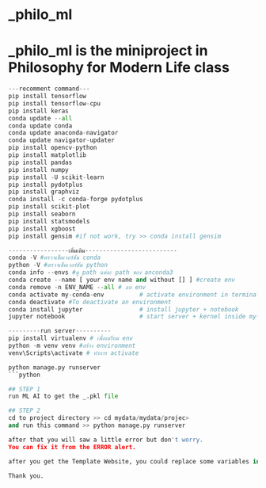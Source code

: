 # _philo_ml

# _philo_ml is the miniproject in Philosophy for Modern Life class

```python
---recomment command---
pip install tensorflow
pip install tensorflow-cpu
pip install keras
conda update --all
conda update conda
conda update anaconda-navigator
conda update navigator-updater
pip install opencv-python
pip install matplotlib
pip install pandas
pip install numpy
pip install -U scikit-learn
pip install pydotplus
pip install graphviz
conda install -c conda-forge pydotplus
pip install scikit-plot
pip install seaborn
pip install statsmodels
pip install xgboost  
pip install gensim #if not work, try >> conda install gensim

-----------------เพิ่มเติม--------------------------
conda -V #ตรวจเช็คเวอร์ชัน conda
python -V #ตรวจเช็คเวอร์ชัน python
conda info --envs #ดู path แต่ละ path ของ anconda3
conda create --name [ your env name and without [] ] #create env
conda remove -n ENV_NAME --all # ลบ env
conda activate my-conda-env          # activate environment in terminal
conda deactivate #To deactivate an environment
conda install jupyter                # install jupyter + notebook
jupyter notebook                     # start server + kernel inside my-conda-env

---------run server----------
pip install virtualenv # เพื่อเตรียม env
python -m venv venv #สร้าง environment
venv\Scripts\activate # ทำการ activate

python manage.py runserver
```python

## STEP 1
run ML AI to get the _.pkl file

## STEP 2
cd to project directory >> cd mydata/mydata/projec>
and run this command >> python manage.py runserver

after that you will saw a little error but don't worry.
You can fix it from the ERROR alert.

after you get the Template Website, you could replace some variables in the Project.

Thank you.



